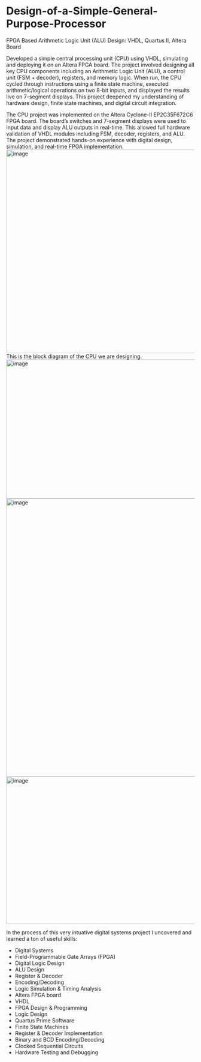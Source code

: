 # Design-of-a-Simple-General-Purpose-Processor
FPGA Based Arithmetic Logic Unit (ALU) Design: VHDL, Quartus II, Altera Board

Developed a simple central processing unit (CPU) using VHDL, simulating and deploying it on an Altera FPGA board. The project involved designing all key CPU components including an Arithmetic Logic Unit (ALU), a control unit (FSM + decoder), registers, and memory logic. When run, the CPU cycled through instructions using a finite state machine, executed arithmetic/logical operations on two 8-bit inputs, and displayed the results live on 7-segment displays. This project deepened my understanding of hardware design, finite state machines, and digital circuit integration.


The CPU project was implemented on the Altera Cyclone-II EP2C35F672C6 FPGA board. The board’s switches and 7-segment displays were used to input data and display ALU outputs in real-time. This allowed full hardware validation of VHDL modules including FSM, decoder, registers, and ALU. The project demonstrated hands-on experience with digital design, simulation, and real-time FPGA implementation.
<img width="800" height="543" alt="image" src="https://github.com/user-attachments/assets/4ceb8c6f-4dcc-45e1-96d0-5786865b6bff" />
This is the block diagram of the CPU we are designing.
<img width="581" height="371" alt="image" src="https://github.com/user-attachments/assets/ccf3a1e7-f9a0-48a9-87f5-3549356de5ff" />
<img width="608" height="742" alt="image" src="https://github.com/user-attachments/assets/ba447c88-1110-4699-b98c-0f7a002a35b7" />
<img width="800" height="393" alt="image" src="https://github.com/user-attachments/assets/d82b08c9-1af0-46e1-a2c5-34ecbb270e95" />

In the process of this very intuative digital systems project I uncovered and learned a ton of useful skills:
- Digital Systems
- Field-Programmable Gate Arrays (FPGA)
- Digital Logic Design
- ALU Design
- Register & Decoder
- Encoding/Decoding
- Logic Simulation & Timing Analysis
- Altera FPGA board
- VHDL
- FPGA Design & Programming
- Logic Design
- Quartus Prime Software
- Finite State Machines
- Register & Decoder Implementation
- Binary and BCD Encoding/Decoding
- Clocked Sequential Circuits
- Hardware Testing and Debugging
